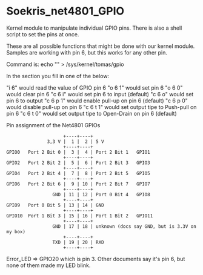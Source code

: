# Soekris_net4801_GPIO
Kernel module to manipulate individual GPIO pins.
There is also a shell script to set the pins at once.

These are all possible functions that might be done with our kernel module.
Samples are working with pin 6, but this works for any other pin.

Command is:
echo "<command>" > /sys/kernel/tomas/gpio

In the <command> section you fill in one of the below:

"i 6"      would read the value of GPIO pin 6
"o 6 1"    would set pin 6
"o 6 0"    would clear pin 6
"c 6 i"    would set pin 6 to input (default)
"c 6 o"    would set pin 6 to output
"c 6 p 1"  would enable pull-up on pin 6 (default)
"c 6 p 0"  would disable pull-up on pin 6
"c 6 t 1"  would set output tipe to Push-pull on pin 6
"c 6 t 0"  would set output tipe to Open-Drain on pin 6 (default)




Pin assignment of the Net4801 GPIOs

                         +----+----+
                   3,3 V |  1 |  2 | 5 V
                         +----+----+
    GPIO0   Port 2 Bit 0 |  3 |  4 | Port 2 Bit 1   GPIO1
                         +----+----+
    GPIO2   Port 2 Bit 2 |  5 |  6 | Port 2 Bit 3   GPIO3
                         +----+----+
    GPIO4   Port 2 Bit 4 |  7 |  8 | Port 2 Bit 5   GPIO5
                         +----+----+
    GPIO6   Port 2 Bit 6 |  9 | 10 | Port 2 Bit 7   GPIO7
                         +----+----+
                     GND | 11 | 12 | Port 0 Bit 4   GPIO8
                         +----+----+
    GPIO9   Port 0 Bit 5 | 13 | 14 | GND
                         +----+----+
    GPIO10  Port 1 Bit 3 | 15 | 16 | Port 1 Bit 2   GPIO11
                         +----+----+
                     GND | 17 | 18 | unknown (docs say GND, but is 3.3V on my box)
                         +----+----+
                     TXD | 19 | 20 | RXD
                         +----+----+

Error_LED => GPIO20 which is pin 3. Other documents say it's pin 6, but none of them made my LED blink.
